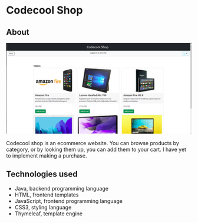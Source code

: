 # Codecool Shop

## About

<img src="src/main/webapp/static/img/shop.png">

Codecool shop is an ecommerce website. You can browse products by category, or by looking them up, you can add them to your cart. I have yet to implement making a purchase.

## Technologies used

- Java, backend programming language
- HTML, frontend templates
- JavaScript, frontend programming language
- CSS3, styling language
- Thymeleaf, template engine
